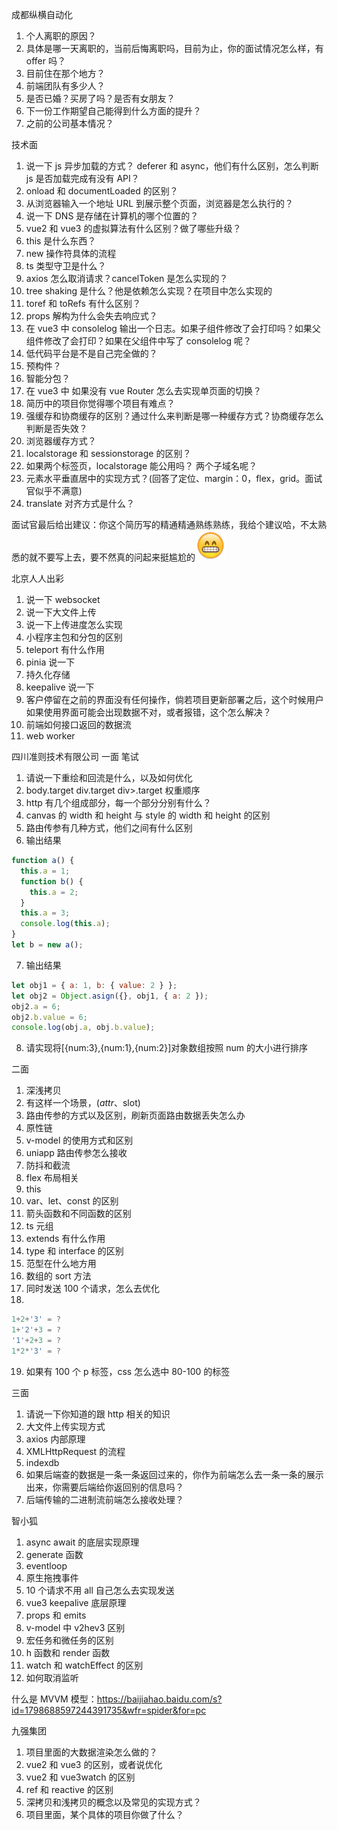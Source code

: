 成都纵横自动化

1. 个人离职的原因？
2. 具体是哪一天离职的，当前后悔离职吗，目前为止，你的面试情况怎么样，有 offer 吗？
3. 目前住在那个地方？
4. 前端团队有多少人？
5. 是否已婚？买房了吗？是否有女朋友？
6. 下一份工作期望自己能得到什么方面的提升？
7. 之前的公司基本情况？

技术面

1. 说一下 js 异步加载的方式？ deferer 和 async，他们有什么区别，怎么判断 js 是否加载完成有没有 API？
2. onload 和 documentLoaded 的区别？
3. 从浏览器输入一个地址 URL 到展示整个页面，浏览器是怎么执行的？
4. 说一下 DNS 是存储在计算机的哪个位置的？
5. vue2 和 vue3 的虚拟算法有什么区别？做了哪些升级？
6. this 是什么东西？
7. new 操作符具体的流程
8. ts 类型守卫是什么？
9. axios 怎么取消请求？cancelToken 是怎么实现的？
10. tree shaking 是什么？他是依赖怎么实现？在项目中怎么实现的
11. toref 和 toRefs 有什么区别？
12. props 解构为什么会失去响应式？
13. 在 vue3 中 consolelog 输出一个日志。如果子组件修改了会打印吗？如果父组件修改了会打印？如果在父组件中写了 consolelog 呢？
14. 低代码平台是不是自己完全做的？
15. 预构件？
16. 智能分包？
17. 在 vue3 中 如果没有 vue Router 怎么去实现单页面的切换？
18. 简历中的项目你觉得哪个项目有难点？
19. 强缓存和协商缓存的区别？通过什么来判断是哪一种缓存方式？协商缓存怎么判断是否失效？
20. 浏览器缓存方式？
21. localstorage 和 sessionstorage 的区别？
22. 如果两个标签页，localstorage 能公用吗？ 两个子域名呢？
23. 元素水平垂直居中的实现方式？(回答了定位、margin：0，flex，grid。面试官似乎不满意)
24. translate 对齐方式是什么？

面试官最后给出建议：你这个简历写的精通精通熟练熟练，我给个建议哈，不太熟悉的就不要写上去，要不然真的问起来挺尴尬的![alt text](06DD46EA.png)

北京人人出彩

1. 说一下 websocket
2. 说一下大文件上传
3. 说一下上传进度怎么实现
4. 小程序主包和分包的区别
5. teleport 有什么作用
6. pinia 说一下
7. 持久化存储
8. keepalive 说一下
9. 客户停留在之前的界面没有任何操作，倘若项目更新部署之后，这个时候用户如果使用界面可能会出现数据不对，或者报错，这个怎么解决？
10. 前端如何接口返回的数据流
11. web worker

四川准则技术有限公司
一面 笔试

1. 请说一下重绘和回流是什么，以及如何优化
2. body.target div.target div>.target 权重顺序
3. http 有几个组成部分，每一个部分分别有什么？
4. canvas 的 width 和 height 与 style 的 width 和 height 的区别
5. 路由传参有几种方式，他们之间有什么区别
6. 输出结果

```js
function a() {
  this.a = 1;
  function b() {
    this.a = 2;
  }
  this.a = 3;
  console.log(this.a);
}
let b = new a();
```

7. 输出结果

```js
let obj1 = { a: 1, b: { value: 2 } };
let obj2 = Object.asign({}, obj1, { a: 2 });
obj2.a = 6;
obj2.b.value = 6;
console.log(obj.a, obj.b.value);
```

8. 请实现将[{num:3},{num:1},{num:2}]对象数组按照 num 的大小进行排序

二面

1. 深浅拷贝
2. 有这样一个场景，($attr、$slot)
3. 路由传参的方式以及区别，刷新页面路由数据丢失怎么办
4. 原性链
5. v-model 的使用方式和区别
6. uniapp 路由传参怎么接收
7. 防抖和截流
8. flex 布局相关
9. this
10. var、let、const 的区别
11. 箭头函数和不同函数的区别
12. ts 元组
13. extends 有什么作用
14. type 和 interface 的区别
15. 范型在什么地方用
16. 数组的 sort 方法
17. 同时发送 100 个请求，怎么去优化
18.

```js
1+2+'3' = ?
1+'2'+3 = ?
'1'+2+3 = ?
1*2*'3' = ?
```

19. 如果有 100 个 p 标签，css 怎么选中 80-100 的标签

三面

1. 请说一下你知道的跟 http 相关的知识
2. 大文件上传实现方式
3. axios 内部原理
4. XMLHttpRequest 的流程
5. indexdb
6. 如果后端查的数据是一条一条返回过来的，你作为前端怎么去一条一条的展示出来，你需要后端给你返回别的信息吗？
7. 后端传输的二进制流前端怎么接收处理？

智小狐

1. async await 的底层实现原理
2. generate 函数
3. eventloop
4. 原生拖拽事件
5. 10 个请求不用 all 自己怎么去实现发送
6. vue3 keepalive 底层原理
7. props 和 emits
8. v-model 中 v2hev3 区别
9. 宏任务和微任务的区别
10. h 函数和 render 函数
11. watch 和 watchEffect 的区别
12. 如何取消监听

什么是 MVVM 模型：https://baijiahao.baidu.com/s?id=1798688597244391735&wfr=spider&for=pc

九强集团

1. 项目里面的大数据渲染怎么做的？
2. vue2 和 vue3 的区别，或者说优化
3. vue2 和 vue3watch 的区别
4. ref 和 reactive 的区别
5. 深拷贝和浅拷贝的概念以及常见的实现方式？
6. 项目里面，某个具体的项目你做了什么？
